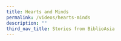```yaml
---
title: Hearts and Minds
permalink: /videos/hearts-minds
description: ""
third_nav_title: Stories from BiblioAsia
---
```

